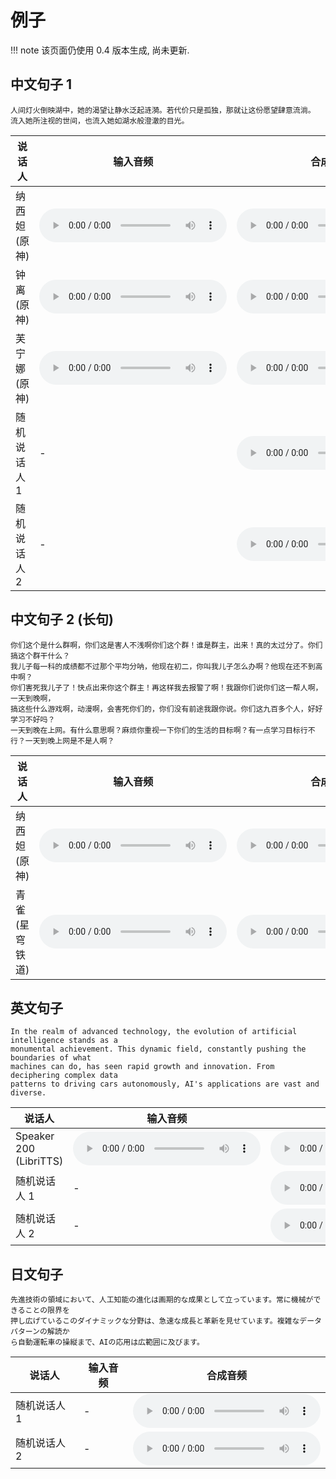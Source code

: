 # 例子

!!! note
    该页面仍使用 0.4 版本生成, 尚未更新.

## 中文句子 1
```
人间灯火倒映湖中，她的渴望让静水泛起涟漪。若代价只是孤独，那就让这份愿望肆意流淌。
流入她所注视的世间，也流入她如湖水般澄澈的目光。
```

<table>
    <thead>
    <tr>
        <th>说话人</th>
        <th>输入音频</th>
        <th>合成音频</th>
    </tr>
    </thead>
    <tbody>
    <tr>
        <td>纳西妲 (原神)</td>
        <td><audio controls preload="auto" src="/assets/audios/0_input.wav" /></td>
        <td><audio controls preload="auto" src="/assets/audios/0_output.wav" /></td>
    </tr>
    <tr>
        <td>钟离 (原神)</td>
        <td><audio controls preload="auto" src="/assets/audios/1_input.wav" /></td>
        <td><audio controls preload="auto" src="/assets/audios/1_output.wav" /></td>
    </tr>
    <tr>
        <td>芙宁娜 (原神)</td>
        <td><audio controls preload="auto" src="/assets/audios/2_input.wav" /></td>
        <td><audio controls preload="auto" src="/assets/audios/2_output.wav" /></td>
    </tr>
    <tr>
        <td>随机说话人 1</td>
        <td> - </td>
        <td><audio controls preload="auto" src="/assets/audios/3_output.wav" /></td>
    </tr>
    <tr>
        <td>随机说话人 2</td>
        <td> - </td>
        <td><audio controls preload="auto" src="/assets/audios/4_output.wav" /></td>
    </tr>
    </tbody>
</table>


## 中文句子 2 (长句)
```
你们这个是什么群啊，你们这是害人不浅啊你们这个群！谁是群主，出来！真的太过分了。你们搞这个群干什么？
我儿子每一科的成绩都不过那个平均分呐，他现在初二，你叫我儿子怎么办啊？他现在还不到高中啊？
你们害死我儿子了！快点出来你这个群主！再这样我去报警了啊！我跟你们说你们这一帮人啊，一天到晚啊，
搞这些什么游戏啊，动漫啊，会害死你们的，你们没有前途我跟你说。你们这九百多个人，好好学习不好吗？
一天到晚在上网。有什么意思啊？麻烦你重视一下你们的生活的目标啊？有一点学习目标行不行？一天到晚上网是不是人啊？
```

<table>
    <thead>
    <tr>
        <th>说话人</th>
        <th>输入音频</th>
        <th>合成音频</th>
    </tr>
    </thead>
    <tbody>
    <tr>
        <td>纳西妲 (原神)</td>
        <td><audio controls preload="auto" src="/assets/audios/0_input.wav" /></td>
        <td><audio controls preload="auto" src="/assets/audios/5_output.wav" /></td>
    </tr>
    <tr>
        <td>青雀 (星穹铁道)</td>
        <td><audio controls preload="auto" src="/assets/audios/6_input.wav" /></td>
        <td><audio controls preload="auto" src="/assets/audios/6_output.wav" /></td>
    </tr>
    </tbody>
</table>

## 英文句子

```
In the realm of advanced technology, the evolution of artificial intelligence stands as a 
monumental achievement. This dynamic field, constantly pushing the boundaries of what 
machines can do, has seen rapid growth and innovation. From deciphering complex data 
patterns to driving cars autonomously, AI's applications are vast and diverse.
```

<table>
    <thead>
    <tr>
        <th>说话人</th>
        <th>输入音频</th>
        <th>合成音频</th>
    </tr>
    </thead>
    <tbody>
    <tr>
        <td>Speaker 200 (LibriTTS)</td>
        <td><audio controls preload="auto" src="/assets/audios/7_input.wav" /></td>
        <td><audio controls preload="auto" src="/assets/audios/7_output.wav" /></td>
    </tr>
    <tr>
        <td>随机说话人 1</td>
        <td> - </td>
        <td><audio controls preload="auto" src="/assets/audios/8_output.wav" /></td>
    </tr>
    <tr>
        <td>随机说话人 2</td>
        <td> - </td>
        <td><audio controls preload="auto" src="/assets/audios/9_output.wav" /></td>
    </tr>
    </tbody>
</table>

## 日文句子

```
先進技術の領域において、人工知能の進化は画期的な成果として立っています。常に機械ができることの限界を
押し広げているこのダイナミックな分野は、急速な成長と革新を見せています。複雑なデータパターンの解読か
ら自動運転車の操縦まで、AIの応用は広範囲に及びます。
```


<table>
    <thead>
    <tr>
        <th>说话人</th>
        <th>输入音频</th>
        <th>合成音频</th>
    </tr>
    </thead>
    <tbody>
    <tr>
        <td>随机说话人 1</td>
        <td> - </td>
        <td><audio controls preload="auto" src="/assets/audios/10_output.wav" /></td>
    </tr>
    <tr>
        <td>随机说话人 2</td>
        <td> - </td>
        <td><audio controls preload="auto" src="/assets/audios/11_output.wav" /></td>
    </tr>
    </tbody>
</table>
